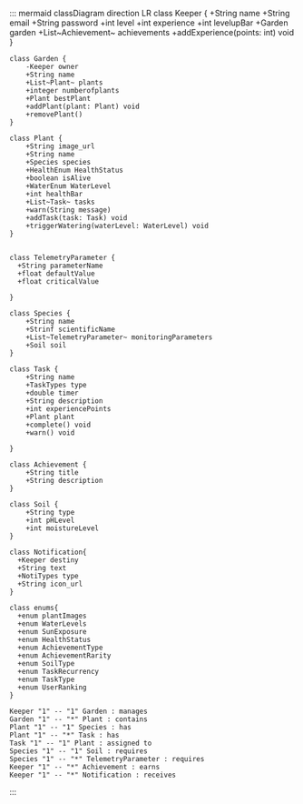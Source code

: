 ::: mermaid
classDiagram
  direction LR
    class Keeper {
        +String name
        +String email
        +String password
        +int level
        +int experience
        +int levelupBar
        +Garden garden
        +List~Achievement~ achievements
        +addExperience(points: int) void
    }

    class Garden {
        -Keeper owner
        +String name
        +List~Plant~ plants
        +integer numberofplants
        +Plant bestPlant
        +addPlant(plant: Plant) void
        +removePlant()
    }

    class Plant {
        +String image_url
        +String name
        +Species species
        +HealthEnum HealthStatus
        +boolean isAlive
        +WaterEnum WaterLevel
        +int healthBar
        +List~Task~ tasks
        +warn(String message)
        +addTask(task: Task) void
        +triggerWatering(waterLevel: WaterLevel) void
    }


    class TelemetryParameter {
      +String parameterName
      +float defaultValue
      +float criticalValue

    }

    class Species {
        +String name
        +Strinf scientificName
        +List~TelemetryParameter~ monitoringParameters
        +Soil soil
    }

    class Task {
        +String name
        +TaskTypes type
        +double timer
        +String description
        +int experiencePoints
        +Plant plant
        +complete() void
        +warn() void

    }

    class Achievement {
        +String title
        +String description
    }

    class Soil {
        +String type
        +int pHLevel
        +int moistureLevel
    }

    class Notification{
      +Keeper destiny
      +String text
      +NotiTypes type
      +String icon_url
    }

    class enums{
      +enum plantImages
      +enum WaterLevels
      +enum SunExposure
      +enum HealthStatus
      +enum AchievementType
      +enum AchievementRarity
      +enum SoilType
      +enum TaskRecurrency
      +enum TaskType
      +enum UserRanking
    }

    Keeper "1" -- "1" Garden : manages
    Garden "1" -- "*" Plant : contains
    Plant "1" -- "1" Species : has
    Plant "1" -- "*" Task : has
    Task "1" -- "1" Plant : assigned to
    Species "1" -- "1" Soil : requires
    Species "1" -- "*" TelemetryParameter : requires
    Keeper "1" -- "*" Achievement : earns
    Keeper "1" -- "*" Notification : receives

:::